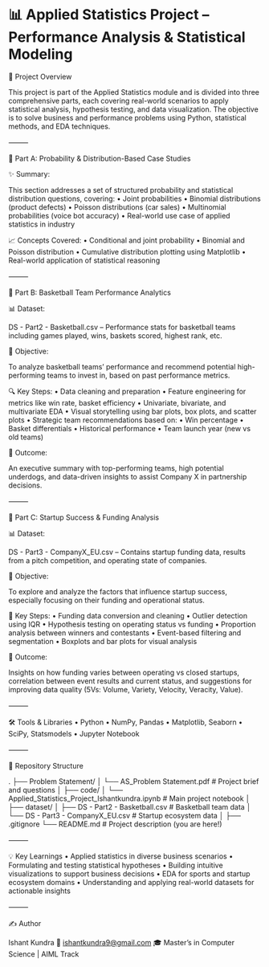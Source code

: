 # 📊 Applied Statistics Project – Performance Analysis & Statistical Modeling

📌 Project Overview

This project is part of the Applied Statistics module and is divided into three comprehensive parts, each covering real-world scenarios to apply statistical analysis, hypothesis testing, and data visualization. The objective is to solve business and performance problems using Python, statistical methods, and EDA techniques.

⸻

🧠 Part A: Probability & Distribution-Based Case Studies

✨ Summary:

This section addresses a set of structured probability and statistical distribution questions, covering:
	•	Joint probabilities
	•	Binomial distributions (product defects)
	•	Poisson distributions (car sales)
	•	Multinomial probabilities (voice bot accuracy)
	•	Real-world use case of applied statistics in industry

📈 Concepts Covered:
	•	Conditional and joint probability
	•	Binomial and Poisson distribution
	•	Cumulative distribution plotting using Matplotlib
	•	Real-world application of statistical reasoning

⸻

🏀 Part B: Basketball Team Performance Analytics

📊 Dataset:

DS - Part2 - Basketball.csv – Performance stats for basketball teams including games played, wins, baskets scored, highest rank, etc.

🧩 Objective:

To analyze basketball teams’ performance and recommend potential high-performing teams to invest in, based on past performance metrics.

🔍 Key Steps:
	•	Data cleaning and preparation
	•	Feature engineering for metrics like win rate, basket efficiency
	•	Univariate, bivariate, and multivariate EDA
	•	Visual storytelling using bar plots, box plots, and scatter plots
	•	Strategic team recommendations based on:
	•	Win percentage
	•	Basket differentials
	•	Historical performance
	•	Team launch year (new vs old teams)

📌 Outcome:

An executive summary with top-performing teams, high potential underdogs, and data-driven insights to assist Company X in partnership decisions.

⸻

🚀 Part C: Startup Success & Funding Analysis

📊 Dataset:

DS - Part3 - CompanyX_EU.csv – Contains startup funding data, results from a pitch competition, and operating state of companies.

🧩 Objective:

To explore and analyze the factors that influence startup success, especially focusing on their funding and operational status.

🧪 Key Steps:
	•	Funding data conversion and cleaning
	•	Outlier detection using IQR
	•	Hypothesis testing on operating status vs funding
	•	Proportion analysis between winners and contestants
	•	Event-based filtering and segmentation
	•	Boxplots and bar plots for visual analysis

📌 Outcome:

Insights on how funding varies between operating vs closed startups, correlation between event results and current status, and suggestions for improving data quality (5Vs: Volume, Variety, Velocity, Veracity, Value).

⸻

🛠️ Tools & Libraries
	•	Python
	•	NumPy, Pandas
	•	Matplotlib, Seaborn
	•	SciPy, Statsmodels
	•	Jupyter Notebook

⸻

📂 Repository Structure

.
├── Problem Statement/
│   └── AS_Problem Statement.pdf               # Project brief and questions
│
├── code/
│   └── Applied_Statistics_Project_Ishantkundra.ipynb  # Main project notebook
│
├── dataset/
│   ├── DS - Part2 - Basketball.csv           # Basketball team data
│   └── DS - Part3 - CompanyX_EU.csv          # Startup ecosystem data
│
├── .gitignore
└── README.md                                 # Project description (you are here!)

⸻

💡 Key Learnings
	•	Applied statistics in diverse business scenarios
	•	Formulating and testing statistical hypotheses
	•	Building intuitive visualizations to support business decisions
	•	EDA for sports and startup ecosystem domains
	•	Understanding and applying real-world datasets for actionable insights

⸻

✍️ Author

Ishant Kundra
📧 ishantkundra9@gmail.com
🎓 Master’s in Computer Science | AIML Track
